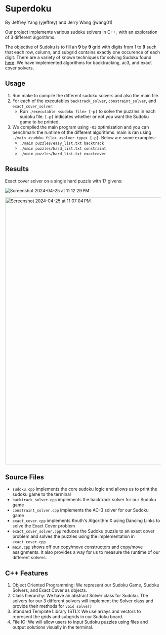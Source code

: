 # Superdoku
By Jeffrey Yang (yjeffrey) and Jerry Wang (jwang01)

Our project implements various sudoku solvers in C++, with an exploration of 3 different algorithms. 

The objective of Sudoku is to fill an **9** by **9** grid with digits from 1 to **9** such that each row, column, and subgrid contains exactly one occurence of each digit. There are a variety of known techniques for solving Sudoku found [here](https://en.wikipedia.org/wiki/Sudoku_solving_algorithms). We have implemented algorithms for backtracking, ac3, and exact cover solvers.

## Usage
1. Run make to compile the different sudoku solvers and also the main file.
2. For each of the executables `backtrack_solver`, `constraint_solver`, and `exact_cover_solver`: 
    - Run `./executable <sudoku file> [-p]` to solve the puzzles in each sudoku file. `[-p]` indicates whether or not you want the Sudoku game to be printed.
3. We compiled the main program using `-O3` optimization and you can benchmark the runtime of the different algorithms. main is ran using `./main <sudoku file> <solver_type> [-p]`. Below are some examples:
    - `./main puzzles/easy_list.txt backtrack`
    - `./main puzzles/hard_list.txt constraint`
    - `./main puzzles/hard_list.txt exactcover`

## Results
Exact cover solver on a single hard puzzle with 17 givens:

![Screenshot 2024-04-25 at 11 12 29 PM](https://github.com/Jeffroyang/superdoku/assets/82118995/f2aa244c-481b-45b2-a04e-0d39a2548652)

<img width="861" alt="Screenshot 2024-04-25 at 11 07 04 PM" src="https://github.com/Jeffroyang/superdoku/assets/82118995/a1909b9b-425b-49a6-ab6f-5165566c02f9">

## Source Files
- `sudoku.cpp` implements the core sudoku logic and allows us to print the sudoku game to the terminal
- `backtrack_solver.cpp` implements the backtrack solver for our Sudoku game
- `constraint_solver.cpp` implements the AC-3 solver for our Sudoku game
- `exact_cover.cpp` implements Knuth's Algorithm X using Dancing Links to solve the Exact Cover problem
- `exact_cover_solver.cpp` reduces the Sudoku puzzle to an exact cover problem and solves the puzzles using the implementation in `exact_cover.cpp`
- `main.cpp` shows off our copy/move constructors and copy/move assignments. It also provides a way for us to measure the runtime of our different solvers.

## C++ Features
1. Object Oriented Programming: We represent our Sudoku Game, Sudoku Solvers, and Exact Cover as objects.
2. Class hierarchy: We have an abstract Solver class for Sudoku. The solvers for our 3 different solvers will implement the Solver class and provide their methods for `void solve()`
3. Standard Template Library (STL): We use arrays and vectors to represent the grids and subgrids in our Sudoku board.
4. File IO: We will allow users to input Sudoku puzzles using files and output solutions visually in the terminal.

